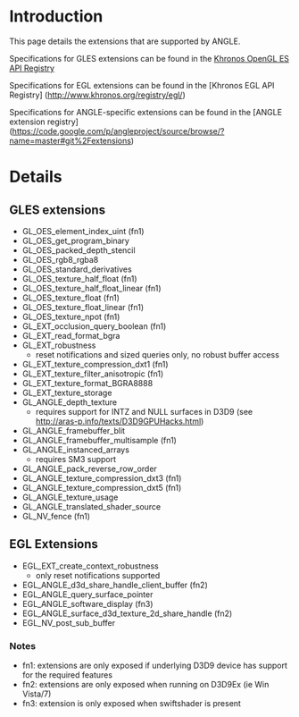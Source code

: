 # Introduction

This page details the extensions that are supported by ANGLE.

Specifications for GLES extensions can be found in the [Khronos OpenGL ES API
Registry](http://www.khronos.org/registry/gles/)

Specifications for EGL extensions can be found in the [Khronos EGL API Registry]
(http://www.khronos.org/registry/egl/)

Specifications for ANGLE-specific extensions can be found in the [ANGLE
extension registry]
(https://code.google.com/p/angleproject/source/browse/?name=master#git%2Fextensions)

# Details

## GLES extensions

*   GL\_OES\_element\_index\_uint (fn1)
*   GL\_OES\_get\_program\_binary
*   GL\_OES\_packed\_depth\_stencil
*   GL\_OES\_rgb8\_rgba8
*   GL\_OES\_standard\_derivatives
*   GL\_OES\_texture\_half\_float (fn1)
*   GL\_OES\_texture\_half\_float\_linear (fn1)
*   GL\_OES\_texture\_float (fn1)
*   GL\_OES\_texture\_float\_linear (fn1)
*   GL\_OES\_texture\_npot (fn1)
*   GL\_EXT\_occlusion\_query\_boolean (fn1)
*   GL\_EXT\_read\_format\_bgra
*   GL\_EXT\_robustness
    *   reset notifications and sized queries only, no robust buffer access
*   GL\_EXT\_texture\_compression\_dxt1 (fn1)
*   GL\_EXT\_texture\_filter\_anisotropic (fn1)
*   GL\_EXT\_texture\_format\_BGRA8888
*   GL\_EXT\_texture\_storage
*   GL\_ANGLE\_depth\_texture
    *   requires support for INTZ and NULL surfaces in D3D9 (see
        http://aras-p.info/texts/D3D9GPUHacks.html)
*   GL\_ANGLE\_framebuffer\_blit
*   GL\_ANGLE\_framebuffer\_multisample (fn1)
*   GL\_ANGLE\_instanced\_arrays
    *   requires SM3 support
*   GL\_ANGLE\_pack\_reverse\_row\_order
*   GL\_ANGLE\_texture\_compression\_dxt3 (fn1)
*   GL\_ANGLE\_texture\_compression\_dxt5 (fn1)
*   GL\_ANGLE\_texture\_usage
*   GL\_ANGLE\_translated\_shader\_source
*   GL\_NV\_fence (fn1)

## EGL Extensions

*   EGL\_EXT\_create\_context\_robustness
    *   only reset notifications supported
*   EGL\_ANGLE\_d3d\_share\_handle\_client\_buffer (fn2)
*   EGL\_ANGLE\_query\_surface\_pointer
*   EGL\_ANGLE\_software\_display (fn3)
*   EGL\_ANGLE\_surface\_d3d\_texture\_2d\_share\_handle (fn2)
*   EGL\_NV\_post\_sub\_buffer

### Notes

*   fn1: extensions are only exposed if underlying D3D9 device has support for
    the required features
*   fn2: extensions are only exposed when running on D3D9Ex (ie Win Vista/7)
*   fn3: extension is only exposed when swiftshader is present
